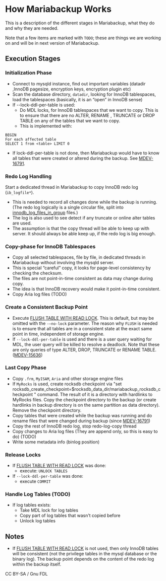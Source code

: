 # How Mariabackup Works

This is a description of the different stages in Mariabackup, what they do and why they are needed.

Note that a few items are marked with `TODO`; these are things we are working on and will be in next version of Mariabackup.

## Execution Stages

### Initialization Phase

* Connect to mysqld instance, find out important variables (datadir ,InnoDB pagesize, encryption keys, encryption plugin etc)
* Scan the database directory, `datadir`, looking for InnoDB tablespaces, load the tablespaces (basically, it is an “open” in InnoDB sense)
* If --lock-ddl-per-table is used:
  * Do MDL locks, for InnoDB tablespaces that we want to copy. This is to ensure that there are no ALTER, RENAME , TRUNCATE or DROP TABLE on any of the tables that we want to copy.
  * This is implemented with:

```
BEGIN
For each affected table
SELECT 1 from <table> LIMIT 0
```

* If lock-ddl-per-table is not done, then Mariabackup would have to know all tables that were created or altered during the backup. See [MDEV-16791](https://jira.mariadb.org/browse/MDEV-16791).

### Redo Log Handling

Start a dedicated thread in Mariabackup to copy InnoDB redo log (`ib_logfile*`).

* This is needed to record all changes done while the backup is running. (The redo log logically is a single circular file, split into [innodb\_log\_files\_in\_group](../../../reference/storage-engines/innodb/innodb-system-variables.md) files.)
* The log is also used to see detect if any truncate or online alter tables are used.
* The assumption is that the copy thread will be able to keep up with server. It should always be able keep up, if the redo log is big enough.

### Copy-phase for InnoDB Tablespaces

* Copy all selected tablespaces, file by file, in dedicated threads in Mariabackup without involving the mysqld server.
* This is special “careful” copy, it looks for page-level consistency by checking the checksum.
* The files are not point-in-time consistent as data may change during copy.
* The idea is that InnoDB recovery would make it point-in-time consistent.
* Copy Aria log files (TODO)

### Create a Consistent Backup Point

* Execute [FLUSH TABLE WITH READ LOCK](../../../reference/sql-statements/administrative-sql-statements/flush-commands/flush.md). This is default, but may be omitted with the `-–no-lock` parameter. The reason why `FLUSH` is needed is to ensure that all tables are in a consistent state at the exact same point in time, independent of storage engine.
* If `--lock-ddl-per-table` is used and there is a user query waiting for MDL, the user query will be killed to resolve a deadlock. Note that these are only queries of type ALTER, DROP, TRUNCATE or RENAME TABLE. ([MDEV-15636](https://jira.mariadb.org/browse/MDEV-15636))

### Last Copy Phase

* Copy `.frm`, `MyISAM`, `Aria` and other storage engine files
* If `MyRocks` is used, create rocksdb checkpoint via "set rocksdb\_create\_checkpoint=$rocksdb\_data\_dir/mariabackup\_rocksdb\_checkpoint " command. The result of it is a directory with hardlinks to MyRocks files. Copy the checkpoint directory to the backup (or create hardlinks in backup directory is on the same partition as data directory). Remove the checkpoint directory.
* Copy tables that were created while the backup was running and do rename files that were changed during backup (since [MDEV-16791](https://jira.mariadb.org/browse/MDEV-16791))
* Copy the rest of InnoDB redo log, stop redo-log-copy thread
* Copy changes to Aria log files (They are append only, so this is easy to do) (TODO)
* Write some metadata info (binlog position)

### Release Locks

* If [FLUSH TABLE WITH READ LOCK](../../../reference/sql-statements/administrative-sql-statements/flush-commands/flush.md) was done:
  * execute: `UNLOCK TABLES`
* If `--lock-ddl-per-table` was done:
  * execute `COMMIT`

### Handle Log Tables (TODO)

* If log tables exists:
  * Take MDL lock for log tables
  * Copy part of log tables that wasn't copied before
  * Unlock log tables

## Notes

* If [FLUSH TABLE WITH READ LOCK](../../../reference/sql-statements/administrative-sql-statements/flush-commands/flush.md) is not used, then only InnoDB tables will be consistent (not the privilege tables in the mysql database or the binary log). The backup point depends on the content of the redo log within the backup itself.

CC BY-SA / Gnu FDL
